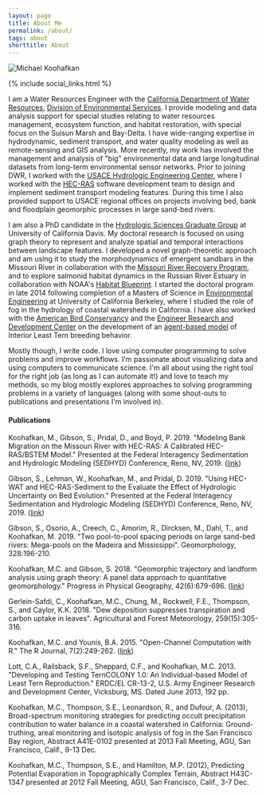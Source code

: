 ```yaml
---
layout: page
title: About Me
permalink: /about/
tags: about
shorttitle: About
---
```


![Michael Koohafkan](/images/mk3.jpg)
<div class="clearfix"></div>
{% include social_links.html %}

I am a Water Resources Engineer with the 
[California Department of Water Resources](https://water.ca.gov),
[Division of Environmental Services](https://water.ca.gov/Programs/Environmental-Services). 
I provide modeling and data analysis support for special studies relating to
water resources management, ecosystem function, and habitat restoration, with special
focus on the Suisun Marsh and Bay-Delta.
I have wide-ranging expertise in hydrodynamic, sediment transport, and
water quality modeling as well as remote-sensing and GIS analysis. More recently,
my work has involved the management and analysis of "big" environmental data and
large longitudinal datasets from long-term environmental sensor networks.
Prior to joining DWR, I worked with the 
[USACE Hydrologic Engineering Center](https://www.hec.usace.army.mil), 
where I worked with the [HEC-RAS](https://www.hec.usace.army.mil/software/hec-ras) 
software development team to design and implement sediment transport 
modeling features. During this time I also provided support to
USACE regional offices on projects involving bed, bank and floodplain 
geomorphic processes in large sand-bed rivers. 

I am also a PhD candidate in the 
[Hydrologic Sciences Graduate Group](http://hsgg.ucdavis.edu) 
at University of California Davis.
My doctoral research is focused on using graph theory to represent 
and analyze spatial and temporal interactions between landscape features.
I developed a novel graph-theoretic approach and am using it to 
study the morphodynamics of emergent sandbars in the Missouri River
in collaboration with the 
[Missouri River Recovery Program](https://www.nwo.usace.army.mil/mrrp/efforts-actions/esh), 
and to explore salmonid habitat dynamics in the Russian River Estuary 
in collaboration with NOAA's 
[Habitat Blueprint](https://www.habitatblueprint.noaa.gov/habitat-focus-areas/russian-river-california/). 
I started the doctoral program in late 2014 following completion of a 
Masters of Science in 
[Environmental Engineering](http://efmh.berkeley.edu) 
at University of California Berkeley, where I studied the role of fog in the 
hydrology of coastal watersheds in California. I have also worked with the 
[American Bird Conservancy](https://abcbirds.org) and the 
[Engineer Research and Development Center](https://www.erdc.usace.army.mil)
on the development of an 
[agent-based model](https://erdc-library.erdc.dren.mil/xmlui/handle/11681/2905) 
of Interior Least Tern breeding behavior. 

Mostly though, I write code. I love using computer programming to 
solve problems and improve workflows. I'm passionate about 
visualizing data and using computers to communicate science. 
I'm all about using the right tool for the right job
(as long as I can automate it!) and love to teach my methods, so 
my blog mostly explores approaches to solving programming 
problems in a variety of languages (along with some shout-outs
to publications and presentations I'm involved in).

#### Publications

<span class="red">Koohafkan, M.</span>, Gibson, S., Pridal, D., and Boyd, P. 2019. "Modeling Bank Migration on the Missouri River with HEC-RAS: A Calibrated HEC-RAS/BSTEM Model." Presented at the Federal Interagency Sedimentation and Hydrologic Modeling (SEDHYD) Conference, Reno, NV, 2019. ([link](/docs/2019-sedwat-232.pdf))

Gibson, S., Lehman, W., <span class="red">Koohafkan, M.</span>, and Pridal, D. 2019. "Using HEC-WAT and HEC-RAS-Sediment to the Evaluate the Effect of Hydrologic Uncertainty on Bed Evolution." Presented at the Federal Interagency Sedimentation and Hydrologic Modeling (SEDHYD) Conference, Reno, NV, 2019. ([link](/docs/2019-sedwat-237.pdf))

Gibson, S., Osorio, A., Creech, C., Amorim, R., Dircksen, M., Dahl, T., and <span class="red">Koohafkan, M.</span> 2019. "Two pool-to-pool spacing periods on large sand-bed rivers: Mega-pools on the Madeira and Mississippi". Geomorphology, 328:196-210.

<span class="red">Koohafkan, M.C.</span> and Gibson, S. 2018. "Geomorphic trajectory and landform analysis using graph theory: A panel data approach to quantitative geomorphology." Progress in Physical Geography, 42(6):679-696. ([link](/docs/2018-koohafkan-gibson-ppg-accepted.pdf))

Gerlein-Safdi, C., <span class="red">Koohafkan, M.C.</span>, Chung, M., Rockwell, F.E., Thompson, S., and Caylor, K.K. 2018. "Dew deposition suppresses transpiration and carbon uptake in leaves". Agricultural and Forest Meteorology, 259(15):305-316.

<span class="red">Koohafkan, M.C.</span> and Younis, B.A. 2015. "Open-Channel Computation with R." The R Journal, 7(2):249-262. ([link](https://journal.r-project.org/archive/2015-2/koohafkan-younis.pdf))

Lott, C.A., Railsback, S.F., Sheppard, C.F., and <span class="red">Koohafkan, M.C.</span> 2013. "Developing and Testing TernCOLONY 1.0: An Individual-based Model of Least Tern Reproduction." ERDC/EL CR-13-2, U.S. Army Engineer Research and Development Center, Vicksburg, MS. Dated June 2013, 192 pp.

<span class="red">Koohafkan, M.C.</span>, Thompson, S.E., Leonardson, R., and Dufour, A. (2013), Broad-spectrum monitoring strategies for predicting occult precipitation contribution to water balance in a coastal watershed in California: Ground-truthing, areal monitoring and isotopic analysis of fog in the San Francisco Bay region, Abstract A41E-0102 presented at 2013 Fall Meeting, AGU, San Francisco, Calif., 9-13 Dec.

<span class="red">Koohafkan, M.C.</span>, Thompson, S.E., and Hamilton, M.P. (2012), Predicting Potential Evaporation in Topographically Complex Terrain, Abstract H43C-1347 presented at 2012 Fall Meeting, AGU, San Francisco, Calif., 3-7 Dec.
